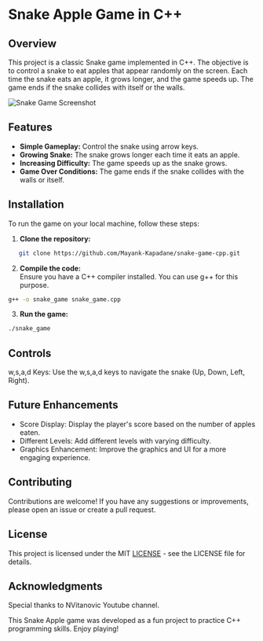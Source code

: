 # Snake Apple Game in C++

## Overview
This project is a classic Snake game implemented in C++. The objective is to control a snake to eat apples that appear randomly on the screen. Each time the snake eats an apple, it grows longer, and the game speeds up. The game ends if the snake collides with itself or the walls.

![Snake Game Screenshot](https://www.magmamobile.com/i/games/SnakesAndApples/promoimage750x380.jpg)

## Features
- **Simple Gameplay:** Control the snake using arrow keys.
- **Growing Snake:** The snake grows longer each time it eats an apple.
- **Increasing Difficulty:** The game speeds up as the snake grows.
- **Game Over Conditions:** The game ends if the snake collides with the walls or itself.

## Installation
To run the game on your local machine, follow these steps:

1. **Clone the repository:**
```bash
   git clone https://github.com/Mayank-Kapadane/snake-game-cpp.git
```


2. **Compile the code:** <br>
Ensure you have a C++ compiler installed. You can use g++ for this purpose.
```bash
g++ -o snake_game snake_game.cpp
```


3. **Run the game:**

```bash
./snake_game
```

## Controls
w,s,a,d Keys: Use the w,s,a,d keys to navigate the snake (Up, Down, Left, Right).


## Future Enhancements
- Score Display: Display the player's score based on the number of apples eaten.
- Different Levels: Add different levels with varying difficulty.
- Graphics Enhancement: Improve the graphics and UI for a more engaging experience.
## Contributing
Contributions are welcome! If you have any suggestions or improvements, please open an issue or create a pull request.

## License
This project is licensed under the MIT [LICENSE](./LICENSE) - see the LICENSE file for details.

## Acknowledgments
Special thanks to NVitanovic Youtube channel.

This Snake Apple game was developed as a fun project to practice C++ programming skills. Enjoy playing!